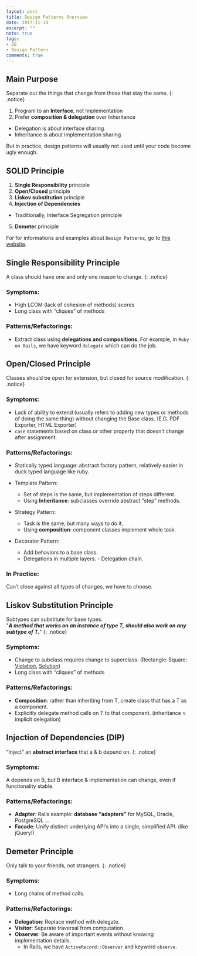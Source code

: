 ```yaml
---
layout: post
title: Design Patterns Overview
date: 2017-11-14
excerpt: ""
note: true
tags:
- SE
- Design Pattern
comments: true
---
```


## Main Purpose

Separate out the things that change from those that stay the same.
{: .notice}

1. Program to an **Interface**, not Implementation
2. Prefer **composition & delegation** over Inheritance
  * Delegation is about interface sharing
  * Inheritance is about implementation sharing

But in practice, design patterns will usually not used until your code become ugly enough.

## SOLID Principle

1. **Single Responsibility** principle
2. **Open/Closed** principle
3. **Liskov substitution** principle
4. **Injection of Dependencies**
  * Traditionally, Interface Segregation principle
5. **Demeter** principle

For for informations and examples about `Design Patterns`, go to [this website](https://sourcemaking.com/).

## Single Responsibility Principle
A class should have one and only one reason to change.
{: .notice}

### Symptoms:
  - High LCOM (lack of cohesion of methods) scores
  - Long class with “cliques” of methods

### Patterns/Refactorings:
  - Extract class using **delegations and compositions**. For example, in `Ruby on Rails`, we have keyword `delegate` which can do the job.

## Open/Closed Principle
Classes should be open for extension, but closed for source modification.
{: .notice}

### Symptoms:
  - Lack of ability to extend (usually refers to adding new types or methods of doing the same thing) without changing the Base class. (E.G. PDF Exporter, HTML Exporter)
  - `case` statements based on class or other property that doesn’t change after assignment.


### Patterns/Refactorings:
  - Statically typed language: abstract factory pattern, relatively easier in duck typed language like ruby.
  
  - Template Pattern:
    - Set of steps is the same, but implementation of steps different.
    - Using **Inheritance**: subclasses override abstract “step” methods.
  
  - Strategy Pattern:
    - Task is the same, but many ways to do it.
    - Using **composition**: component classes implement whole task.

  - Decorator Pattern:
    - Add behaviors to a base class.
    - Delegations in multiple layers. - Delegation chain.

### In Practice:
Can’t close against all types of changes, we have to choose.

## Liskov Substitution Principle
Subtypes can substitute for base types.<br> "***A method that works on an instance of type T, should also work on any subtype of T.***"
{: .notice}

### Symptoms:
  - Change to subclass requires change to superclass. (Rectangle-Square: [Violation](https://gist.github.com/armandofox/3c3b8566b74fe438e559), [Solution](https://gist.github.com/armandofox/e792a2e99ed889af3af2))
  - Long class with “cliques” of methods

### Patterns/Refactorings:
  - **Composition**: rather than inheriting from T, create class that has a T as a component.
  - Explicitly delegate method calls on T to that component. (inheritance ≈ implicit delegation)

## Injection of Dependencies (DIP)
“Inject” an **abstract interface** that a & b depend on.
{: .notice}

### Symptoms:
A depends on B, but B interface & implementation can change, even if functionality stable.

### Patterns/Refactorings:
  - **Adapter**: Rails example: **database “adapters”** for MySQL, Oracle, PostgreSQL ...
  - **Facade**: Unify distinct underlying API’s into a single, simplified API. (like jQuery!)

## Demeter Principle
Only talk to your friends, not strangers.
{: .notice}

### Symptoms:
  - Long chains of method calls.

### Patterns/Refactorings:
  - **Delegation**: Replace method with delegate.
  - **Visitor**: Separate traversal from computation.
  - **Observer**: Be aware of important events without knowing implementation details.
    - In Rails, we have `ActiveRecord::Observer` and keyword `observe`.


